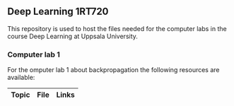 ## Deep Learning 1RT720

This repository is used to host the files needed for the computer labs in the course Deep Learning at Uppsala University.

### Computer lab 1

For the omputer lab 1 about backpropagation the following resources are available:

| Topic | File | Links |
|:------|:-----|:------|
